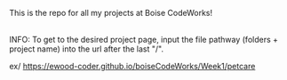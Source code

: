 This is the repo for all my projects at Boise CodeWorks!
<br /><br />

INFO:
To get to the desired project page, input the file pathway (folders + project name) into the url after the last "/".

ex/ https://ewood-coder.github.io/boiseCodeWorks/Week1/petcare
